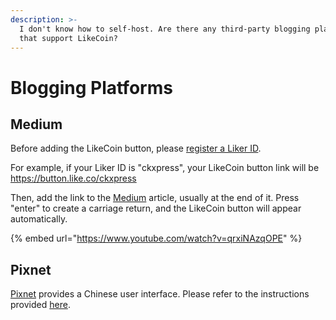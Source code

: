 ```yaml
---
description: >-
  I don't know how to self-host. Are there any third-party blogging platforms
  that support LikeCoin?
---
```


# Blogging Platforms

## Medium

Before adding the LikeCoin button, please [register a Liker ID](../../liker-id/).

For example, if your Liker ID is "ckxpress", your LikeCoin button link will be https://button.like.co/ckxpress

Then, add the link to the [Medium](https://medium.com/) article, usually at the end of it. Press "enter" to create a carriage return, and the LikeCoin button will appear automatically.

{% embed url="https://www.youtube.com/watch?v=qrxiNAzqOPE" %}

## Pixnet

[Pixnet](https://www.pixnet.net/) provides a Chinese user interface. Please refer to the instructions provided [here](https://docs.like.co/v/zh/user-guide/creator/blogging-platforms#pixnet).
